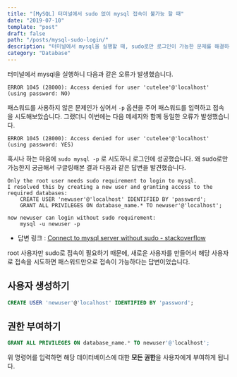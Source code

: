 ```yaml
---
title: "[MySQL] 터미널에서 sudo 없이 mysql 접속이 불가능 할 때"
date: "2019-07-10"
template: "post"
draft: false
path: "/posts/mysql-sudo-login/"
description: "터미널에서 mysql을 실행할 때, sudo로만 로그인이 가능한 문제를 해결하는 방법에 대한 글입니다."
category: "Database"
---
```


터미널에서 mysql을 실행하니 다음과 같은 오류가 발생했습니다.

```
ERROR 1045 (28000): Access denied for user 'cutelee'@'localhost' (using password: NO)
```

패스워드를 사용하지 않은 문제인가 싶어서 `-p` 옵션을 주어 패스워드를 입력하고 접속을 시도해보았습니다. 그랬더니 이번에는 다음 메세지와 함께 동일한 오류가 발생했습니다.

```
ERROR 1045 (28000): Access denied for user 'cutelee'@'localhost' (using password: YES)
```

혹시나 하는 마음에 `sudo mysql -p` 로 시도하니 로그인에 성공했습니다. 왜 sudo로만 가능한지 궁금해서 구글링해본 결과 다음과 같은 답변을 발견했습니다.

```
Only the root user needs sudo requirement to login to mysql.
I resolved this by creating a new user and granting access to the required databases:
	CREATE USER 'newuser'@'localhost' IDENTIFIED BY 'password';
	GRANT ALL PRIVILEGES ON database_name.* TO newuser'@'localhost';

now newuser can login without sudo requirement:
	mysql -u newuser -p
```

- 답변 링크 : [Connect to mysql server without sudo - stackoverflow](https://stackoverflow.com/questions/37239970/connect-to-mysql-server-without-sudo)

root 사용자만 sudo로 접속이 필요하기 때문에, 새로운 사용자를 만들어서 해당 사용자로 접속을 시도하면 패스워드만으로 접속이 가능하다는 답변이었습니다.

## 사용자 생성하기

```sql
CREATE USER 'newuser'@'localhost' IDENTIFIED BY 'password';
```

## 권한 부여하기

```sql
GRANT ALL PRIVILEGES ON database_name.* TO newuser'@'localhost';
```

위 명령어를 입력하면 해당 데이터베이스에 대한 **모든 권한**을 사용자에게 부여하게 됩니다.
